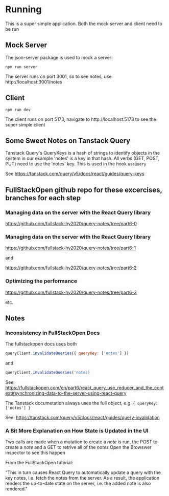 # Running

This is a super simple application. Both the mock server and client need to be run

## Mock Server

The json-server package is used to mock a server:

```npm run server```

The server runs on port 3001, so to see notes, use http://localhost:3001/notes

## Client

```npm run dev```

The client runs on port 5173, navigate to http://localhost:5173 to see the super simple client

## Some Sweet Notes on Tanstack Query

Tanstack Query's QueryKeys is a hash of strings to identify objects in the system in our example 'notes' is a key in that hash.  All verbs (GET, POST, PUT) need to use the 'notes' key.  This is used in the hook `useQuery`

See https://tanstack.com/query/v5/docs/react/guides/query-keys

## FullStackOpen github repo for these excercises, branches for each step


### Managing data on the server with the React Query library
https://github.com/fullstack-hy2020/query-notes/tree/part6-0


### Managing data on the server with the React Query library
https://github.com/fullstack-hy2020/query-notes/tree/part6-1

and

https://github.com/fullstack-hy2020/query-notes/tree/part6-2

### Optimizing the performance

https://github.com/fullstack-hy2020/query-notes/tree/part6-3

etc.

## Notes 

### Inconsistency in FullStackOpen Docs


The fullstackopen docs uses both 

```JavaScript
queryClient.invalidateQueries({ queryKey: ['notes'] })
```
and 

```JavaScript
queryClient.invalidateQueries('notes)
```
 
See: https://fullstackopen.com/en/part6/react_query_use_reducer_and_the_context#synchronizing-data-to-the-server-using-react-query

The Tanstack documetation always uses the full object, e.g. `{ queryKey: ['notes'] }`

See: https://tanstack.com/query/v5/docs/react/guides/query-invalidation

### A Bit More Explanation on How State is Updated in the UI

Two calls are made when a mutation to create a *note* is run, the POST to create a *note* and a GET to retrive all of the *notes*
Open the Browswer inspector to see this happen

From the FullStackOpen tutorial: 

"This in turn causes React Query to automatically 
update a query with the key notes, i.e. fetch the notes 
from the server. As a result, the application renders 
the up-to-date state on the server, i.e. the added note 
is also rendered."


